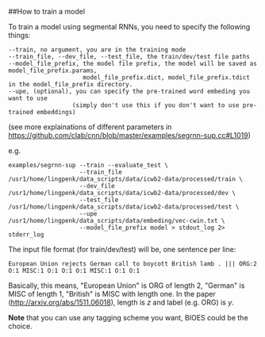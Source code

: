 ##How to train a model

To train a model using segmental RNNs, you need to specify the following things:

```
--train, no argument, you are in the training mode
--train_file, --dev_file, --test_file, the train/dev/test file paths
--model_file_prefix, the model file prefix, the model will be saved as model_file_prefix.params, 
                     model_file_prefix.dict, model_file_prefix.tdict in the model_file_prefix directory.
--upe, (optional), you can specify the pre-trained word embeding you want to use 
                  (simply don't use this if you don't want to use pre-trained embeddings)
```
(see more explainations of different parameters in https://github.com/clab/cnn/blob/master/examples/segrnn-sup.cc#L1019)

e.g.

```
examples/segrnn-sup --train --evaluate_test \
                    --train_file /usr1/home/lingpenk/data_scripts/data/icwb2-data/processed/train \
                    --dev_file /usr1/home/lingpenk/data_scripts/data/icwb2-data/processed/dev \
                    --test_file /usr1/home/lingpenk/data_scripts/data/icwb2-data/processed/test \
                    --upe /usr1/home/lingpenk/data_scripts/data/embeding/vec-cwin.txt \
                    --model_file_prefix model > stdout_log 2> stderr_log
```

The input file format (for train/dev/test) will be, one sentence per line:

```
European Union rejects German call to boycott British lamb . ||| ORG:2 O:1 MISC:1 O:1 O:1 O:1 MISC:1 O:1 O:1
```

Basically, this means, "European Union" is ORG of length 2, "German" is MISC of length 1, "British" is MISC with length one.
In the paper (http://arxiv.org/abs/1511.06018), length is $z$ and label (e.g. ORG) is $y$.

<b>Note</b> that you can use any tagging scheme you want, BIOES could be the choice.
